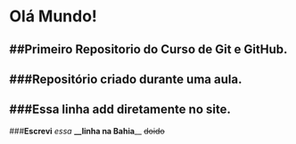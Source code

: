# Olá Mundo!
 ##Primeiro Repositorio do Curso de Git e GitHub.
---
 ###Repositório criado durante uma aula.
---
 ###Essa linha add diretamente no site.
---
 ###**Escrevi** *essa* **__linha na Bahia**__ ~~doido~~


